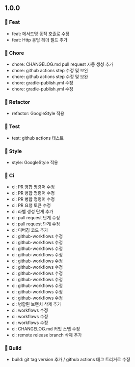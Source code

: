 ## 1.0.0

### 🔹 Feat
- feat: 메서드명 동적 호출로 수정
- feat: Http 응답 헤더 필드 추가

### 🔹 Chore
- chore: CHANGELOG.md pull request 자동 생성 추가
- chore: github actions step 수정 및 보완
- chore: github actions step 수정 및 보완
- chore: gradle-publish.yml 수정
- chore: gradle-publish.yml 수정

### 🔹 Refactor
- refactor: GoogleStyle 적용

### 🔹 Test
- test: github actions 테스트

### 🔹 Style
- style: GoogleStyle 적용

### 🔹 Ci
- ci: PR 병합 명령어 수정
- ci: PR 병합 명령어 수정
- ci: PR 병합 명령어 수정
- ci: PR 요청 토큰 수정
- ci: 라벨 생성 단계 추가
- ci: pull request 단계 수정
- ci: pull request 단계 수정
- ci: 디버깅 코드 추가
- ci: github-workflows 수정
- ci: github-workflows 수정
- ci: github-workflows 수정
- ci: github-workflows 수정
- ci: github-workflows 수정
- ci: github-workflows 수정
- ci: github-workflows 수정
- ci: github-workflows 수정
- ci: github-workflows 수정
- ci: github-workflows 수정
- ci: github-workflows 수정
- ci: 병합된 브랜치 삭제 추가
- ci: workflows 수정
- ci: workflows 수정
- ci: workflows 수정
- ci: CHANGELOG.md 커밋 스텝 수정
- ci: remote release branch 삭제 추가

### 🔹 Build
- build: git tag version 추가 / github actions 태그 트리거로 수정

